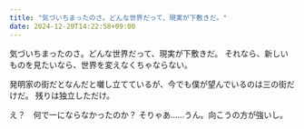 ```yaml
---
title: "気づいちまったのさ。どんな世界だって、現実が下敷きだ。"
date: 2024-12-20T14:22:58+09:00
---
```

気づいちまったのさ。どんな世界だって、現実が下敷きだ。
それなら、新しいものを見たいなら、世界を変えなくちゃならない。

発明家の街だとなんだと囃し立てているが、今でも僕が望んでいるのは三の街だけだ。
残りは独立しただけ。

え？　何で一にならなかったのか？
そりゃあ……うん。向こうの方が強いし。
